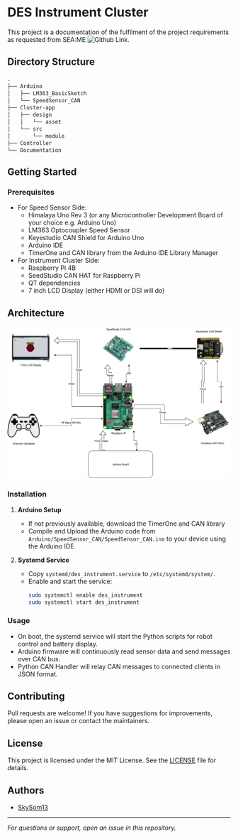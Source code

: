 # DES Instrument Cluster

This project is a documentation of the fulfilment of the project requirements as requested from SEA:ME ![Github Link](https://github.com/SEA-ME/DES_Instrument-Cluster). 

## Directory Structure

```
.
├── Arduino
│   ├── LM363_BasicSketch
│   └── SpeedSensor_CAN
├── Cluster-app
│   ├── design
│   │   └── asset
│   └── src
│       └── module
├── Controller
└── Documentation
```

## Getting Started

### Prerequisites

- For Speed Sensor Side:
  * Himalaya Uno Rev 3 (or any Microcontroller Development Board of your choice e.g. Arduino Uno)
  * LM363 Optocoupler Speed Sensor
  * Keyestudio CAN Shield for Arduino Uno
  * Arduino IDE
  * TimerOne and CAN library from the Arduino IDE Library Manager
- For Instrument Cluster Side:
  * Raspberry Pi 4B
  * SeedStudio CAN HAT for Raspberry Pi
  * QT dependencies
  * 7 inch LCD Display (either HDMI or DSI will do)
 
## Architecture

![System Architecture](Documentation/Architecture.drawio.png)

### Installation

1. **Arduino Setup**
   - If not previously available, download the TimerOne and CAN library 
   - Compile and Upload the Arduino code from `Arduino/SpeedSensor_CAN/SpeedSensor_CAN.ino` to your device using the Arduino IDE

3. **Systemd Service**
   - Copy `systemd/des_instrument.service` to `/etc/systemd/system/`.
   - Enable and start the service:
     ```sh
     sudo systemctl enable des_instrument
     sudo systemctl start des_instrument
     ```

### Usage

- On boot, the systemd service will start the Python scripts for robot control and battery display.
- Arduino firmware will continuously read sensor data and send messages over CAN bus.
- Python CAN Handler will relay CAN messages to connected clients in JSON format.

## Contributing

Pull requests are welcome! If you have suggestions for improvements, please open an issue or contact the maintainers.

## License

This project is licensed under the MIT License. See the [LICENSE](LICENSE) file for details.

## Authors

- [SkySom13](https://github.com/SkySom13)

---

*For questions or support, open an issue in this repository.*
